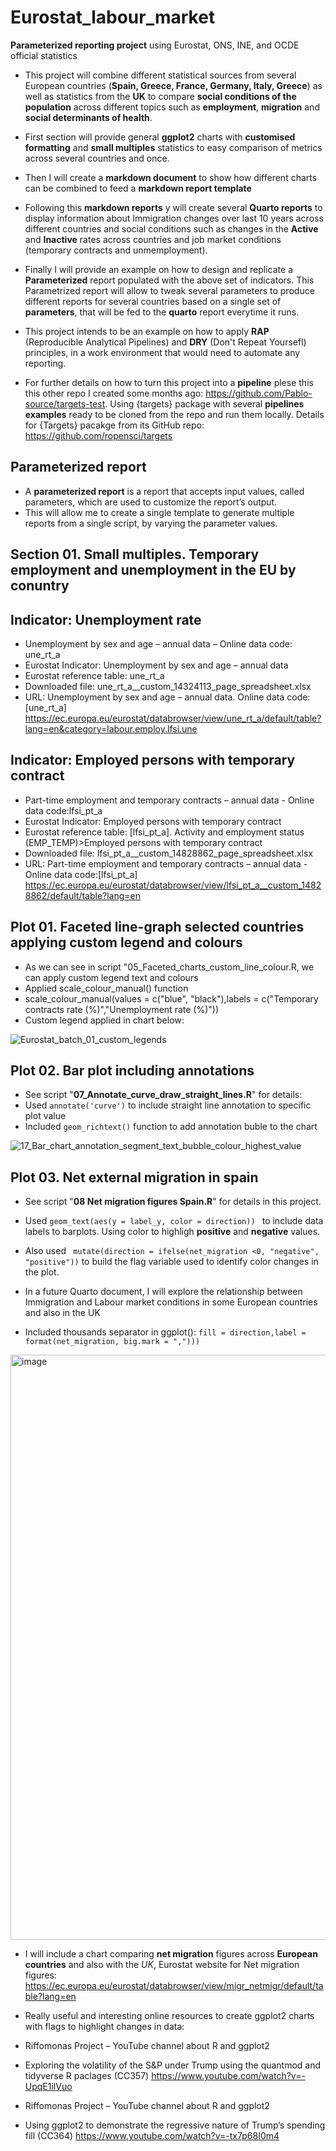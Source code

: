 # Eurostat_labour_market
**Parameterized reporting project** using Eurostat, ONS, INE, and OCDE official statistics

- This project will combine different statistical sources from several European countries (**Spain, Greece, France, Germany, Italy, Greece**) as well as statistics from the **UK** to compare **social conditions of the population** across different topics such as **employment**, **migration** and **social determinants of health**.

- First section will provide general **ggplot2** charts with **customised formatting** and **small multiples** statistics to easy comparison of metrics across several countries and once.
- Then I will create a **markdown document** to show how different charts can be combined to feed a **markdown report template**
- Following this **markdown reports** y will create several **Quarto reports** to display information about Immigration changes over last 10 years across different countries and social conditions such as changes in the **Active** and **Inactive** rates across countries and job market conditions (temporary contracts and unmemployment).
- Finally I will provide an example on how to design and replicate a **Parameterized** report populated with the above set of indicators. This Parametrized report will allow to tweak several parameters to produce different reports for several countries based on a single set of **parameters**, that will be fed to the **quarto** report everytime it runs.
- This project intends to be an example on how to apply **RAP** (Reproducible Analytical Pipelines)  and **DRY** (Don't Repeat Yoursefl) principles, in a work environment that would need to automate any reporting.
- For further details on how to turn this project into a **pipeline** plese this this other repo I created some months ago: <https://github.com/Pablo-source/targets-test>. Using {targets} package with several **pipelines examples** ready to be cloned from the repo and run them locally. Details for {Targets} pacakge from its GitHub repo: <https://github.com/ropensci/targets>


## Parameterized report
- A **parameterized report** is a report that accepts input values, called parameters, which are used to customize the report’s output.
- This will allow me to create a single template to generate multiple reports from a single script, by varying the parameter values. 


## Section 01. Small multiples. Temporary employment and unemployment in the EU by conuntry

## Indicator: Unemployment rate
- Unemployment by sex and age – annual data – Online data code: une_rt_a
- Eurostat Indicator: Unemployment by sex and age – annual data
- Eurostat reference table: une_rt_a
- Downloaded file: une_rt_a__custom_14324113_page_spreadsheet.xlsx
- URL: Unemployment by sex and age – annual data. Online data code: [une_rt_a]
  <https://ec.europa.eu/eurostat/databrowser/view/une_rt_a/default/table?lang=en&category=labour.employ.lfsi.une>

## Indicator: Employed persons with temporary contract
- Part-time employment and temporary contracts – annual data - Online data code:lfsi_pt_a
- Eurostat Indicator: Employed persons with temporary contract
- Eurostat reference table: [lfsi_pt_a]. Activity and employment status (EMP_TEMP)>Employed persons with temporary contract
- Downloaded file:  lfsi_pt_a__custom_14828862_page_spreadsheet.xlsx
- URL: Part-time employment and temporary contracts – annual data - Online data code:[lfsi_pt_a]
  <https://ec.europa.eu/eurostat/databrowser/view/lfsi_pt_a__custom_14828862/default/table?lang=en>

## Plot 01. Faceted line-graph selected countries applying custom legend and colours  
- As we can see in script "05_Faceted_charts_custom_line_colour.R, we can apply custom legend text and colours
- Applied scale_colour_manual() function
- scale_colour_manual(values = c("blue", "black"),labels = c("Temporary contracts rate (%)","Unemployment rate (%)"))
- Custom legend applied in chart below:

![Eurostat_batch_01_custom_legends](https://github.com/user-attachments/assets/3ca93c83-c58b-4c76-8d5c-e49386e8120e)

## Plot 02. Bar plot including annotations
- See script "**07_Annotate_curve_draw_straight_lines.R**" for details:
- Used `annotate('curve')` to include straight line annotation to specific plot value
- Included `geom_richtext()` function to add annotation buble to the chart

![17_Bar_chart_annotation_segment_text_bubble_colour_highest_value](https://github.com/user-attachments/assets/6ee84592-5bac-4804-ab5f-68ae3d9b0b27)

## Plot 03. Net external migration in spain 
- See script "**08 Net migration figures Spain.R**" for details in this project.
- Used `geom_text(aes(y = label_y, color = direction)) ` to include data labels to barplots. Using color to highligh **positive** and **negative** values.
- Also used  ` mutate(direction = ifelse(net_migration <0, "negative", "positive"))` to build the flag variable used to identify color changes in the plot.
- In a future Quarto document, I will explore the relationship between Immigration and Labour market conditions in some European countries and also in the UK

- Included thousands separator in ggplot(): `fill = direction,label = format(net_migration, big.mark = ",")))` 
<img width="1197" height="936" alt="image" src="https://github.com/user-attachments/assets/c0924ed2-1d87-4598-8c49-7682d85749e7" />


- I will include a chart comparing **net migration** figures across **European countries** and also with the *UK*, Eurostat website for Net migration figures:
  <https://ec.europa.eu/eurostat/databrowser/view/migr_netmigr/default/table?lang=en>

- Really useful and interesting online resources to create ggplot2 charts with flags to highlight changes in data:
  
- Riffomonas Project – YouTube channel about R and ggplot2
- Exploring the volatility of the S&P under Trump using the quantmod and tidyverse R paclages (CC357)
<https://www.youtube.com/watch?v=-UpqE1ilVuo>

- Riffomonas Project – YouTube channel about R and ggplot2
- Using ggplot2 to demonstrate the regressive nature of Trump’s spending fill (CC364)
<https://www.youtube.com/watch?v=-tx7p68I0m4>




